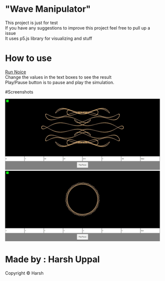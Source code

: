 # "Wave Manipulator"

This project is just for test<br>
If you have any suggestions to improve this project feel free to pull up a issue<br>
It uses p5.js library for visualizing and stuff<br>

# How to use
<a href ="https://harsh-uppal.github.io/Noice">Run Noice</a><br>
Change the values in the text boxes to see the result<br>
Play/Pause button is to pause and play the simulation.<br>

#Screenshots

<img src="./SharedScreenshot.jpg"/><br>
<img src="./SharedScreenshot1.jpg"/><br>

# Made by : Harsh Uppal
Copyright © Harsh
